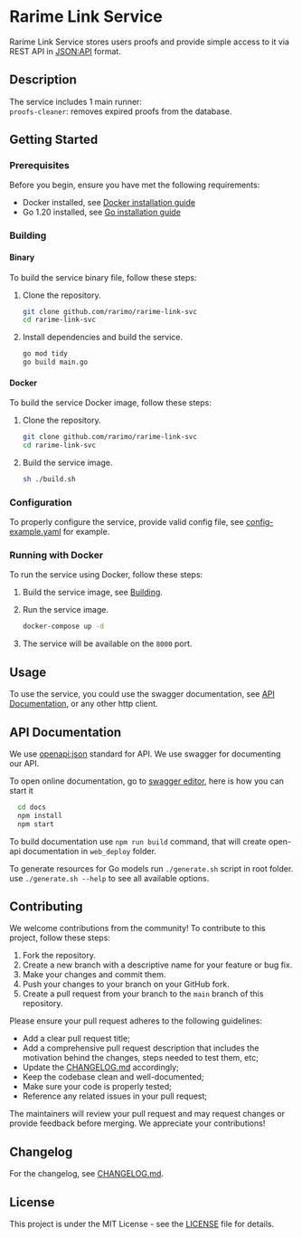 # Rarime Link Service

Rarime Link Service stores users proofs and provide simple access to it via REST API in [JSON:API] format.

## Description

The service includes 1 main runner:<br>
```proofs-cleaner```: removes expired proofs from the database.

## Getting Started
### Prerequisites

Before you begin, ensure you have met the following requirements:

- Docker installed, see [Docker installation guide]
- Go 1.20 installed, see [Go installation guide]


### Building

#### Binary
To build the service binary file, follow these steps:

1. Clone the repository.

    ```bash
    git clone github.com/rarimo/rarime-link-svc
    cd rarime-link-svc
    ```

1. Install dependencies and build the service.

    ```bash
    go mod tidy
    go build main.go
    ```

#### Docker

To build the service Docker image, follow these steps:


1. Clone the repository.

    ```bash
    git clone github.com/rarimo/rarime-link-svc
    cd rarime-link-svc
    ```

1. Build the service image.

    ```bash
    sh ./build.sh
    ```

### Configuration

To properly configure the service, provide valid config file, see [config-example.yaml](config-example.yaml)
for example.

### Running with Docker

To run the service using Docker, follow these steps:

1. Build the service image, see [Building](#building).
1. Run the service image.

    ```bash
    docker-compose up -d
    ```
1. The service will be available on the `8000` port.

## Usage

To use the service, you could use the swagger documentation, see [API Documentation](#api-documentation), or
any other http client.

## API Documentation

We use [openapi:json] standard for API. We use swagger for documenting our API.

To open online documentation, go to [swagger editor], here is how you can start it
```bash
  cd docs
  npm install
  npm start
```
To build documentation use `npm run build` command,
that will create open-api documentation in `web_deploy` folder.

To generate resources for Go models run `./generate.sh` script in root folder.
use `./generate.sh --help` to see all available options.

## Contributing

We welcome contributions from the community! To contribute to this project, follow these steps:

1. Fork the repository.
1. Create a new branch with a descriptive name for your feature or bug fix.
1. Make your changes and commit them.
1. Push your changes to your branch on your GitHub fork.
1. Create a pull request from your branch to the `main` branch of this repository.

Please ensure your pull request adheres to the following guidelines:
- Add a clear pull request title;
- Add a comprehensive pull request description that includes the motivation behind the changes, steps needed to test them, etc;
- Update the [CHANGELOG.md](CHANGELOG) accordingly;
- Keep the codebase clean and well-documented;
- Make sure your code is properly tested;
- Reference any related issues in your pull request;

The maintainers will review your pull request and may request changes or provide feedback before merging. We appreciate your contributions!

## Changelog

For the changelog, see [CHANGELOG.md](CHANGELOG).

## License

This project is under the MIT License - see the [LICENSE](LICENSE) file for details.

[JSON:API]: https://jsonapi.org/
[Docker installation guide]: https://docs.docker.com/get-docker/
[Go installation guide]: https://golang.org/doc/install
[swagger editor]: http://localhost:8080/swagger-editor/
[openapi:json]: https://www.openapis.org/
